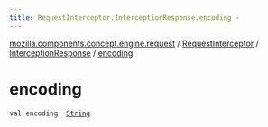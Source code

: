 ```yaml
---
title: RequestInterceptor.InterceptionResponse.encoding - 
---
```


[mozilla.components.concept.engine.request](../../index.html) / [RequestInterceptor](../index.html) / [InterceptionResponse](index.html) / [encoding](./encoding.html)

# encoding

`val encoding: `[`String`](https://kotlinlang.org/api/latest/jvm/stdlib/kotlin/-string/index.html)